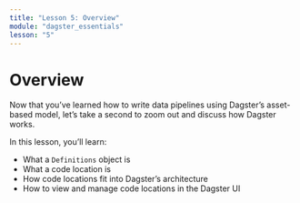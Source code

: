 ```yaml
---
title: "Lesson 5: Overview"
module: "dagster_essentials"
lesson: "5"
---
```


# Overview

Now that you’ve learned how to write data pipelines using Dagster’s asset-based model, let’s take a second to zoom out and discuss how Dagster works. 

In this lesson, you’ll learn:

- What a `Definitions` object is
- What a code location is
- How code locations fit into Dagster’s architecture
- How to view and manage code locations in the Dagster UI